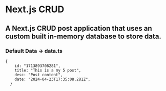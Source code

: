 # Next.js CRUD

## A Next.js CRUD post application that uses an custom built in-memory database to store data.

### Default Data -> data.ts
```
{
    id: "1713893708281",
    title: "This is a my 5 post",
    desc: "Post content",
    date: "2024-04-23T17:35:08.281Z",
  }
```
